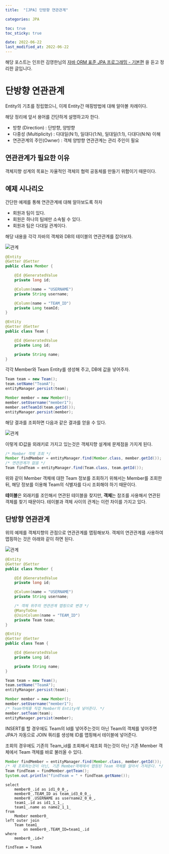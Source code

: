 ```yaml
---
title:  "[JPA] 단방향 연관관계"

categories: JPA

toc: true
toc_sticky: true

date: 2022-06-22
last_modified_at: 2022-06-22
---
```


해당 포스트는 인프런 김영한님의 [자바 ORM 표준 JPA 프로그래밍 - 기본편](https://www.inflearn.com/course/ORM-JPA-Basic/dashboard) 을 듣고 정리한 글입니다.

# 단방향 연관관계

Entity의 기초를 정립했으니, 이제 Entity간 매핑방법에 대해 알아볼 차례이다.

해당 정리에 앞서 용어를 간단하게 설명하고자 한다.

- 방향 (Direction) : 단방향, 양방향
- 다중성 (Multiplicity) : 다대일(N:1), 일대다(1:N), 일대일(1:1), 다대다(N:N) 이해
- 연관관계의 주인(Owner) : 객체 양방향 연관관계는 관리 주인이 필요

## 연관관계가 필요한 이유

객체지향 성계의 목표는 자율적인 객체의 협력 공동체를 만들기 위함이기 때문이다.

## 예제 시나리오

간단한 예제를 통해 연관관계에 대해 알아보도록 하자

- 회원과 팀이 있다.
- 회원은 하나의 팀에만 소속될 수 있다.
- 회원과 팀은 다대일 관계이다.

해당 내용을 각각 자바의 객체와 DB의 테이블의 연관관계를 잡아보자.

![관계]({{site.url}}/assets/image/2022-06-22/jpa001.png)

```java
@Entity
@Getter @Setter
public class Member {

    @Id @GeneratedValue
    private long id;

    @Column(name = "USERNAME")
    private String username;

    @Column(name = "TEAM_ID")
    private Long teamId;
}

@Entity
@Getter @Setter
public class Team {

    @Id @GeneratedValue
    private Long id;

    private String name;
}
```

각각 Member와 Team Entity를 생성해 주고, DB에 값을 넣어주자. 

```java
Team team = new Team();
team.setName("TeamA");
entityManager.persist(team);

Member member = new Member();
member.setUsername("member1");
member.setTeamId(team.getId());
entityManager.persist(member);
```

해당 결과를 조회하면 다음과 같은 결과를 얻을 수 있다.

![관계]({{site.url}}/assets/image/2022-06-22/jpa002.png)

이렇게 ID값을 외래키로 가지고 있는것은 객체지향 설계에 문제점을 가지게 된다.

```java
/* Member 객체 조회 */
Member findMember = entityManager.find(Member.class, member.getId());
/* 연관관계가 없음 */
Team findTeam = entityManager.find(Team.class, team.getId());
```

위와 같이 Member 객체에 대한 Team 정보를 조회하기 위해서는 Member를 조회한 뒤, 해당 정보를 이용해 Team의 식별자를 다시 조회해야 하기 때문이다.

**테이블**은 외래키를 조인해서 연관된 테이블을 찾지만, **객체**는 참조를 사용해서 연관된 객체를 찾기 때문이다. 테이블과 객체 사이의 관계는 이런 차이를 가지고 있다.

## 단방향 연관관계

위의 예제를 객체지향의 관점으로 연관관계를 맵핑해보자. 객체의 연관관계를 사용하여 맵핑하는 것은 아래와 같이 하면 된다.

![관계]({{site.url}}/assets/image/2022-06-22/jpa002.png)

```java
@Entity
@Getter @Setter
public class Member {

    @Id @GeneratedValue
    private long id;

    @Column(name = "USERNAME")
    private String username;

    /* 객체 위주의 연관관계 맵핑으로 변경 */
    @ManyToOne
    @JoinColumn(name = "TEAM_ID")
    private Team team;
}

@Entity
@Getter @Setter
public class Team {

    @Id @GeneratedValue
    private Long id;

    private String name;
}
```

```java
Team team = new Team();
team.setName("TeamA");
entityManager.persist(team);

Member member = new Member();
member.setUsername("member1");
/* Team객체를 직접 Member의 Entity에 넣어준다. */
member.setTeam(team);
entityManager.persist(member);
```

INSERT를 할 경우에도 Team의 Id를 넣어주는것이 아닌 Team의 객체를 넣어주면 JPA가 자동으로 JOIN 쿼리를 생성해 ID를 맵핑해서 테이블에 넣어준다.

조회의 경우에도 기존의 Team_id를 조회해서 재조회 하는것이 아닌 기존 Member 객체에서 Team 객체를 바로 불러올 수 있다.

```java
Member findMember = entityManager.find(Member.class, member.getId());
/* 재 조회하는것이 아닌, 기존 Member객체에서 맵핑된 Team 객체를 알아서 가져온다. */
Team findTeam = findMember.getTeam();
System.out.println("findTeam = " + findTeam.getName());
```

```shell
select
    member0_.id as id1_0_0_,
    member0_.TEAM_ID as team_id3_0_0_,
    member0_.USERNAME as username2_0_0_,
    team1_.id as id1_1_1_,
    team1_.name as name2_1_1_ 
from
    Member member0_ 
left outer join
    Team team1_ 
        on member0_.TEAM_ID=team1_.id 
where
    member0_.id=?

findTeam = TeamA
```

